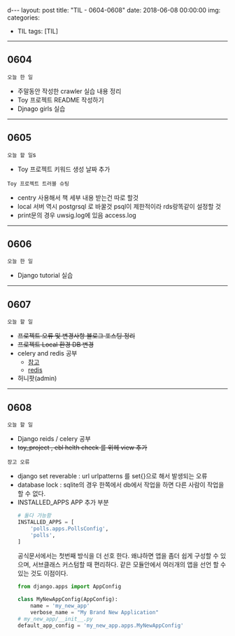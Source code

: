 d---
layout: post
title: "TIL - 0604-0608"
date: 2018-06-08 00:00:00
img:
categories:
- TIL
tags: [TIL]
---

## 0604
`오늘 한 일`
- 주말동안 작성한 crawler 실습 내용 정리
- Toy 프로젝트 README 작성하기
- Djnago girls 실습

---

## 0605
`오늘 할 일`s
- Toy 프로젝트 키워드 생성 날짜 추가

`Toy 프로젝트 트러블 슈팅`
- centry 사용해서 책 세부 내용 받는건 따로 할것
- local 서버 역시 postgrsql 로 바꿀것 psql이 제한적이라 rds랑똑같이 설정할 것
- print문의 경우 uwsig.log에 있음 access.log

---

## 0606
`오늘 한 일`
- Django tutorial 실습

---

## 0607
`오늘 할 일`
- <s>프로젝트 오류 및 변경사항 블로그 포스팅 정리</s>
- <s>프로젝트 Local 환경 DB 변경</s>
- celery and redis 공부
    - [참고](http://whatisthenext.tistory.com/127)
    - [redis](https://redis.io/topics/quickstart)
- 허니팟(admin)

---

## 0608
`오늘 할 일`
- Django reids / celery 공부
- <s>toy_project , ebl helth check 를 위헤 view 추가</s>

`장고 오류`
- django set reverable : url urlpatterns 를 set{}으로 해서 발생되는 오류
- database lock : sqlite의 경우 한쪽에서 db에서 작업을 하면 다른 사람이 작업을 할 수 없다.
- INSTALLED_APPS APP 추가 부분
    ```python
    # 둘다 가능함
    INSTALLED_APPS = [
        'polls.apps.PollsConfig',
        'polls',
    ]
    ```
    공식문서에서는 첫번째 방식을 더 선호 한다. 왜냐하면 앱을 좀더 쉽게 구성할 수 있으며, 서브클래스 커스텀할 때 편리하다. 같은 모듈안에서 여러개의 앱을 선언 할 수 있는 것도 이점이다.
    ```python
    from django.apps import AppConfig

    class MyNewAppConfig(AppConfig):
        name = 'my_new_app'
        verbose_name = "My Brand New Application"
    # my_new_app/__init__.py
    default_app_config = 'my_new_app.apps.MyNewAppConfig'
    ```
